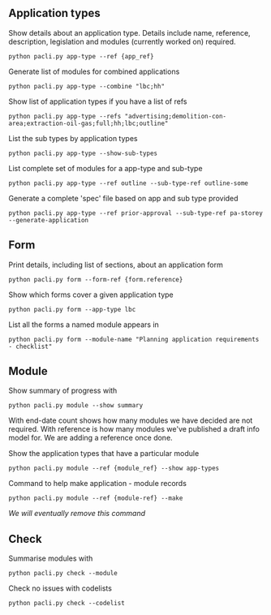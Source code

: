 
## Application types

Show details about an application type. Details include name, reference, description, legislation and modules (currently worked on) required.

```
python pacli.py app-type --ref {app_ref} 
```

Generate list of modules for combined applications
```
python pacli.py app-type --combine "lbc;hh" 
```

Show list of application types if you have a list of refs
```
python pacli.py app-type --refs "advertising;demolition-con-area;extraction-oil-gas;full;hh;lbc;outline"
```

List the sub types by application types
```
python pacli.py app-type --show-sub-types
```

List complete set of modules for a app-type and sub-type
```
python pacli.py app-type --ref outline --sub-type-ref outline-some
```

Generate a complete 'spec' file based on app and sub type provided
```
python pacli.py app-type --ref prior-approval --sub-type-ref pa-storey --generate-application
```


## Form

Print details, including list of sections, about an application form
```
python pacli.py form --form-ref {form.reference}
```

Show which forms cover a given application type
```
python pacli.py form --app-type lbc
```

List all the forms a named module appears in
```
python pacli.py form --module-name "Planning application requirements - checklist"  
```


## Module

Show summary of progress with
```
python pacli.py module --show summary
```
With end-date count shows how many modules we have decided are not required.
With reference is how many modules we've published a draft info model for. We are adding a reference once done.

Show the application types that have a particular module
```
python pacli.py module --ref {module_ref} --show app-types
```

Command to help make application - module records

```
python pacli.py module --ref {module-ref} --make
```
_We will eventually remove this command_


## Check

Summarise modules with
```
python pacli.py check --module
```

Check no issues with codelists
```
python pacli.py check --codelist
```
